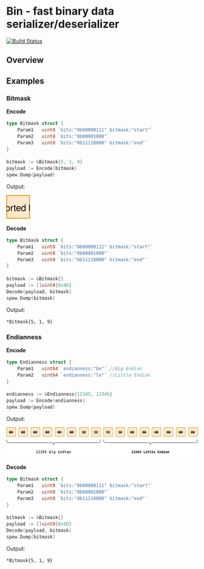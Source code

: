 # Bin - fast binary data serializer/deserializer

[![Build Status](https://cloud.drone.io/api/badges/dyrkin/bin/status.svg??branch=master)](https://cloud.drone.io/dyrkin/bin)

## Overview

## Examples

### Bitmask

**Encode**

```go
type Bitmask struct {
    Param1   uint8 `bits:"0b00000111" bitmask:"start"`
    Param2   uint8 `bits:"0b00001000"`
    Param3   uint8 `bits:"0b11110000" bitmask:"end"`
}

bitmask := &Bitmask{5, 1, 9}
payload := Encode(bitmask)
spew.Dump(payload)
```

Output:

![9D](readme/bitmask.svg)

**Decode**

```go
type Bitmask struct {
    Param1   uint8 `bits:"0b00000111" bitmask:"start"`
    Param2   uint8 `bits:"0b00001000"`
    Param3   uint8 `bits:"0b11110000" bitmask:"end"`
}

bitmask := &Bitmask{}
payload := []uint8{0x9D}
Decode(payload, bitmask)
spew.Dump(bitmask)
```

Output:

```shell
*Bitmask{5, 1, 9}
```

### Endianness

**Encode**

```go
type Endianness struct {
    Param1   uint64 `endianness:"be"` //Big Endian
    Param2   uint64 `endianness:"le"` //Little Endian
}

endianness := &Endianness{12345, 12345}
payload := Encode(endianness)
spew.Dump(payload)
```

Output:

![9D](readme/endianness.jpg)

**Decode**

```go
type Bitmask struct {
    Param1   uint8 `bits:"0b00000111" bitmask:"start"`
    Param2   uint8 `bits:"0b00001000"`
    Param3   uint8 `bits:"0b11110000" bitmask:"end"`
}

bitmask := &Bitmask{}
payload := []uint8{0x9D}
Decode(payload, bitmask)
spew.Dump(bitmask)
```

Output:

```shell
*Bitmask{5, 1, 9}
```
